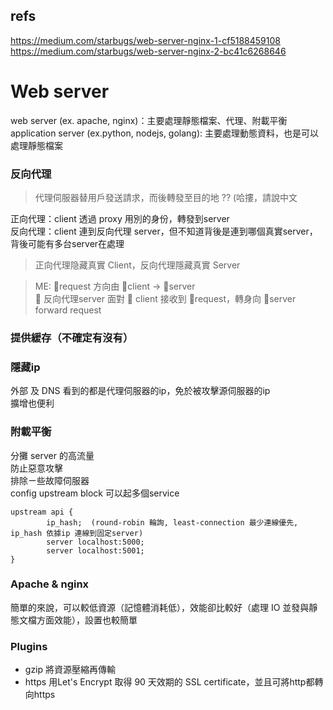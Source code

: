 ## refs 
https://medium.com/starbugs/web-server-nginx-1-cf5188459108
https://medium.com/starbugs/web-server-nginx-2-bc41c6268646  

# Web server
web server (ex. apache, nginx)：主要處理靜態檔案、代理、附載平衡  
application server (ex.python, nodejs, golang): 主要處理動態資料，也是可以處理靜態檔案  

### 反向代理
> 代理伺服器替用戶發送請求，而後轉發至目的地 ??  (哈摟，請說中文  
  
正向代理：client 透過 proxy 用別的身份，轉發到server  
反向代理：client 連到反向代理 server，但不知道背後是連到哪個真實server，背後可能有多台server在處理  
  
> 正向代理隐藏真實 Client，反向代理隱藏真實 Server  
  
> ME:  📨request 方向由 🙎client ->  🏢server  
> 🛂 反向代理server 面對 🙎 client 接收到  📨request，轉身向 🏢server forward request  
   
### 提供緩存（不確定有沒有）

### 隱藏ip
外部 及 DNS 看到的都是代理伺服器的ip，免於被攻擊源伺服器的ip  
擴增也便利  

### 附載平衡
分攤 server 的高流量  
防止惡意攻擊  
排除ㄧ些故障伺服器  
config upstream block 可以起多個service  
```
upstream api {
        ip_hash;  (round-robin 輪詢, least-connection 最少連線優先, ip_hash 依據ip 連線到固定server)
        server localhost:5000;
        server localhost:5001;
}
```
### Apache & nginx
簡單的來說，可以較低資源（記憶體消耗低），效能卻比較好（處理 IO 並發與靜態文檔方面效能），設置也較簡單  

### Plugins 
- gzip 將資源壓縮再傳輸
- https 用Let's Encrypt 取得 90 天效期的 SSL certificate，並且可將http都轉向https
